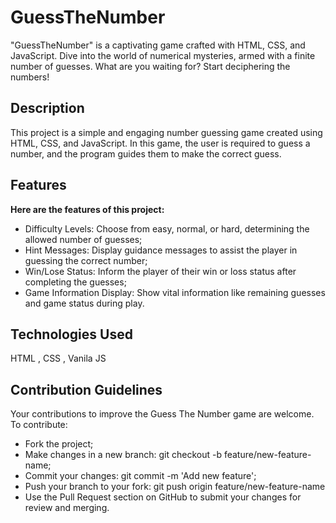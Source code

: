 # GuessTheNumber

"GuessTheNumber" is a captivating game crafted with HTML, CSS, and JavaScript. Dive into the world of numerical mysteries, armed with a finite number of guesses. What are you waiting for? Start deciphering the numbers!

## Description

This project is a simple and engaging number guessing game created using HTML, CSS, and JavaScript. In this game, the user is required to guess a number, and the program guides them to make the correct guess.

## Features

**Here are the features of this project:**

<ul>
  <li>Difficulty Levels: Choose from easy, normal, or hard, determining the allowed number of guesses;</li>
  <li>Hint Messages: Display guidance messages to assist the player in guessing the correct number;</li>
  <li>Win/Lose Status: Inform the player of their win or loss status after completing the guesses;</li>
  <li>Game Information Display: Show vital information like remaining guesses and game status during play.</li>
</ul>

## Technologies Used

HTML , CSS , Vanila JS

## Contribution Guidelines

Your contributions to improve the Guess The Number game are welcome. To contribute:

<ul>
    <li>Fork the project;</li>
    <li>Make changes in a new branch: git checkout -b feature/new-feature-name;</li>
    <li>Commit your changes: git commit -m 'Add new feature';</li>
    <li>Push your branch to your fork: git push origin feature/new-feature-name</li>
    <li>Use the Pull Request section on GitHub to submit your changes for review and merging.</li>
</ul>

